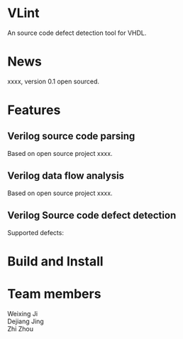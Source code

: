# VLint
An source code defect detection tool for VHDL.

# News
xxxx, version 0.1 open sourced.

# Features
## Verilog source code parsing
Based on open source project xxxx.
## Verilog data flow analysis
Based on open source project xxxx.
## Verilog Source code defect detection
Supported defects:

# Build and Install


# Team members
Weixing Ji  
Dejiang Jing  
Zhi Zhou  
